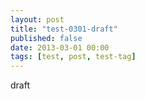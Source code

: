 ```yaml
---
layout: post
title: "test-0301-draft"
published: false
date: 2013-03-01 00:00
tags: [test, post, test-tag]
---
```


draft
